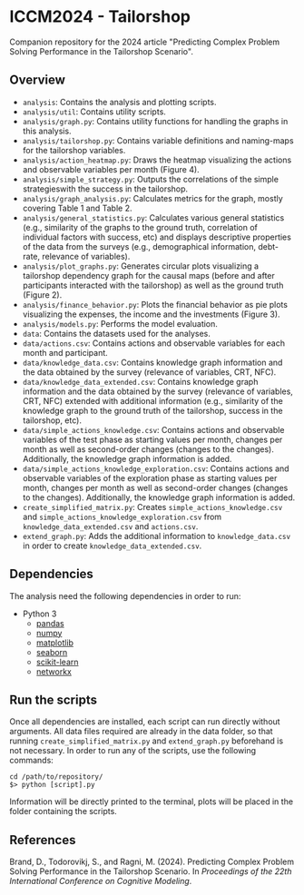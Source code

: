 ICCM2024 - Tailorshop
=====================
Companion repository for the 2024 article "Predicting Complex Problem Solving Performance in the Tailorshop Scenario".

## Overview

- `analysis`: Contains the analysis and plotting scripts.
- `analysis/util`: Contains utility scripts.
- `analysis/graph.py`: Contains utility functions for handling the graphs in this analysis.
- `analysis/tailorshop.py`: Contains variable definitions and naming-maps for the tailorshop variables.
- `analysis/action_heatmap.py`: Draws the heatmap visualizing the actions and observable variables per month (Figure 4).
- `analysis/simple_strategy.py`: Outputs the correlations of the simple strategieswith the success in the tailorshop.
- `analysis/graph_analysis.py`: Calculates metrics for the graph, mostly covering Table 1 and Table 2.
- `analysis/general_statistics.py`: Calculates various general statistics (e.g., similarity of the graphs to the ground truth, correlation of individual factors with success, etc) and displays descriptive properties of the data from the surveys (e.g., demographical information, debt-rate, relevance of variables).
- `analysis/plot_graphs.py`: Generates circular plots visualizing a tailorshop dependency graph for the causal maps (before and after participants interacted with the tailorshop) as well as the ground truth (Figure 2).
- `analysis/finance_behavior.py`: Plots the financial behavior as pie plots visualizing the expenses, the income and the investments (Figure 3).
- `analysis/models.py`: Performs the model evaluation.
- `data`: Contains the datasets used for the analyses.
- `data/actions.csv`: Contains actions and observable variables for each month and participant.
- `data/knowledge_data.csv`: Contains knowledge graph information and the data obtained by the survey (relevance of variables, CRT, NFC).
- `data/knowledge_data_extended.csv`: Contains knowledge graph information and the data obtained by the survey (relevance of variables, CRT, NFC) extended with additional information (e.g., similarity of the knowledge graph to the ground truth of the tailorshop, success in the tailorshop, etc).
- `data/simple_actions_knowledge.csv`: Contains actions and observable variables of the test phase as starting values per month, changes per month as well as second-order changes (changes to the changes). Additionally, the knowledge graph information is added.
- `data/simple_actions_knowledge_exploration.csv`: Contains actions and observable variables of the exploration phase as starting values per month, changes per month as well as second-order changes (changes to the changes). Additionally, the knowledge graph information is added.
- `create_simplified_matrix.py`: Creates `simple_actions_knowledge.csv` and `simple_actions_knowledge_exploration.csv` from `knowledge_data_extended.csv` and `actions.csv`.
- `extend_graph.py`: Adds the additional information to `knowledge_data.csv` in order to create `knowledge_data_extended.csv`.

## Dependencies

The analysis need the following dependencies in order to run:

- Python 3
    - [pandas](https://pandas.pydata.org)
    - [numpy](https://numpy.org)
    - [matplotlib](https://matplotlib.org/)
    - [seaborn](https://seaborn.pydata.org)
    - [scikit-learn](https://scikit-learn.org/)
    - [networkx](https://networkx.org/)

## Run the scripts

Once all dependencies are installed, each script can run directly without arguments. All data files required are already in the data folder, so that running `create_simplified_matrix.py` and `extend_graph.py` beforehand is not necessary.
In order to run any of the scripts, use the following commands:

```
cd /path/to/repository/
$> python [script].py
```

Information will be directly printed to the terminal, plots will be placed in the folder containing the scripts.

## References

Brand, D., Todorovikj, S., and Ragni, M. (2024). Predicting Complex Problem Solving Performance in the Tailorshop Scenario. In *Proceedings of the 22th International Conference on Cognitive Modeling*.